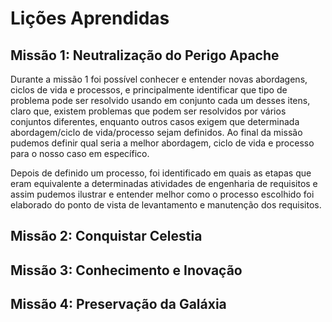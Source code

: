 # Lições Aprendidas

## Missão 1: Neutralização do Perigo Apache

Durante a missão 1 foi possível conhecer e entender novas abordagens, ciclos de vida e processos, e principalmente identificar que tipo de problema pode ser resolvido usando em conjunto cada um desses itens, claro que, existem problemas que podem ser resolvidos por vários conjuntos diferentes, enquanto outros casos exigem que  determinada abordagem/ciclo de vida/processo sejam definidos. Ao final da missão pudemos definir qual seria a melhor abordagem, ciclo de vida e processo para o nosso caso em específico. 

Depois de definido um processo, foi identificado em quais as etapas que eram equivalente a determinadas atividades de engenharia de requisitos e assim pudemos ilustrar e entender melhor como o processo escolhido foi elaborado do ponto de vista de levantamento e manutenção dos requisitos.
## Missão 2: Conquistar Celestia

## Missão 3: Conhecimento e Inovação

## Missão 4: Preservação da Galáxia